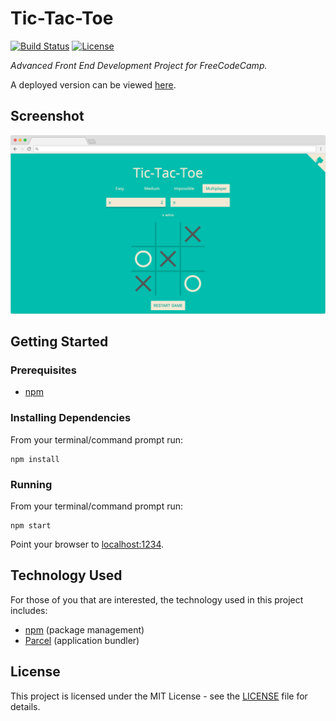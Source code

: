 # Tic-Tac-Toe

[![Build Status](https://img.shields.io/github/workflow/status/vanillaSlice/the-mono/Tic-Tac-Toe/main)](https://github.com/vanillaSlice/the-mono/actions?query=workflow%3ATic-Tac-Toe+branch%3Amain)
[![License](https://img.shields.io/badge/license-MIT-green)](LICENSE)

*Advanced Front End Development Project for FreeCodeCamp.*

A deployed version can be viewed [here](https://tictactoe.mikelowe.xyz/).

## Screenshot

![Screenshot](./images/screenshot-1.png)

## Getting Started

### Prerequisites

* [npm](https://www.npmjs.com/)

### Installing Dependencies

From your terminal/command prompt run:

```
npm install
```

### Running

From your terminal/command prompt run:

```
npm start
```

Point your browser to [localhost:1234](http://localhost:1234).

## Technology Used

For those of you that are interested, the technology used in this project includes:

* [npm](https://www.npmjs.com/) (package management)
* [Parcel](https://parceljs.org/) (application bundler)

## License

This project is licensed under the MIT License - see the [LICENSE](LICENSE) file for details.
